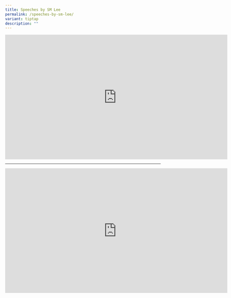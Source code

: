 ```yaml
---
title: Speeches by SM Lee
permalink: /speeches-by-sm-lee/
variant: tiptap
description: ""
---
```

<div class="iframe-wrapper">
<iframe height="405" width="720" allowfullscreen="true" frameborder="0" src="https://www.youtube.com/embed/PLoNm3JvPGA?si=l5xWbN_h30CCt_nB"></iframe>
</div>
<p></p>
<hr>
<div class="iframe-wrapper">
<iframe height="405" width="720" allowfullscreen="true" frameborder="0" src="https://www.youtube.com/embed/AQa17uG_oyY?si=XcvGo11ShmtbgTW-"></iframe>
</div>
<p></p>
